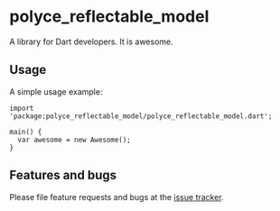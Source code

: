 # polyce_reflectable_model

A library for Dart developers. It is awesome.

## Usage

A simple usage example:

    import 'package:polyce_reflectable_model/polyce_reflectable_model.dart';

    main() {
      var awesome = new Awesome();
    }

## Features and bugs

Please file feature requests and bugs at the [issue tracker][tracker].

[tracker]: http://example.com/issues/replaceme
